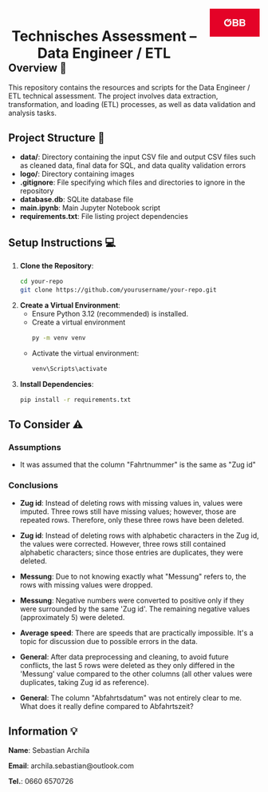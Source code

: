 <!DOCTYPE html>
<html lang="en">
<head>
    <meta charset="UTF-8">
    <title>Technisches Assessment – Data Engineer / ETL</title>
    <style>
        .title-container {
            display: flex;
            justify-content: center;
            align-items: center;
            text-align: center;
            text-align: center;
            margin-bottom: 50px;
        }
        .title-container h1 {
            flex: 1;
            margin-bottom: -50px;
        }
        .title-container img {
            width: 100px; /
            height: auto;
            margin-left: 20px; 
        }
    </style>
</head>
<body>

<div class="title-container">
    <h1>Technisches Assessment – Data Engineer / ETL</h1>
    <img src="logo/logo.jpg" alt="logo">
</div>

## Overview 🚆

This repository contains the resources and scripts for the Data Engineer / ETL technical assessment. The project involves data extraction, transformation, and loading (ETL) processes, as well as data validation and analysis tasks.

## Project Structure 📑

- **data/**: Directory containing the input CSV file and output CSV files such as cleaned data, final data for SQL, and data quality validation errors
- **logo/**: Directory containing images
- **.gitignore**: File specifying which files and directories to ignore in the repository
- **database.db**: SQLite database file
- **main.ipynb**: Main Jupyter Notebook script
- **requirements.txt**: File listing project dependencies

## Setup Instructions 💻

1. **Clone the Repository**:
   ```sh
   cd your-repo
   git clone https://github.com/yourusername/your-repo.git
2. **Create a Virtual Environment**:
   - Ensure Python 3.12 (recommended) is installed.
   - Create a virtual environment
        ```sh
        py -m venv venv
    - Activate the virtual environment:
        ```sh
        venv\Scripts\activate
3. **Install Dependencies**:
   ```sh
   pip install -r requirements.txt
## To Consider ⚠️

### Assumptions

* It was assumed that the column "Fahrtnummer" is the same as "Zug id"

### Conclusions

* **Zug id**: Instead of deleting rows with missing values in, values were imputed. Three rows still have missing values; however, those are repeated rows. Therefore, only these three rows have been deleted. 

* **Zug id**: Instead of deleting rows with alphabetic characters in the Zug id, the values were corrected. However, three rows still contained alphabetic characters; since those entries are duplicates, they were deleted. 

* **Messung**: Due to not knowing exactly what "Messung" refers to, the rows with missing values were dropped. 

* **Messung**: Negative numbers were converted to positive only if they were surrounded by the same 'Zug id'. The remaining negative values (approximately 5) were deleted. 

* **Average speed**: There are speeds that are practically impossible. It's a topic for discussion due to possible errors in the data. 

* **General**: After data preprocessing and cleaning, to avoid future conflicts, the last 5 rows were deleted as they only differed in the 'Messung' value compared to the other columns (all other values were duplicates, taking Zug id as reference). 

* **General**: The column "Abfahrtsdatum" was not entirely clear to me. What does it really define compared to Abfahrtszeit?

## Information 💡
<p><b>Name</b>: Sebastian Archila</p>
<p><b>Email</b>: archila.sebastian@outlook.com</p>
<p><b>Tel.</b>: 0660 6570726</p>